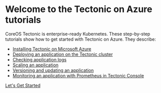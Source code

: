 # Welcome to the Tectonic on Azure tutorials

CoreOS Tectonic is enterprise-ready Kubernetes. These step-by-step tutorials show how to get started with Tectonic on Azure. They describe:

* [Installing Tectonic on Microsoft Azure][install-azure]
* [Deploying an application on the Tectonic cluster][first-app]
* [Checking application logs][check-logs]
* [Scaling an application][scale-app]
* [Versioning and updating an application][rolling-deployments]
* [Monitoring an application with Prometheus in Tectonic Console][monitoring-apps]

<a href="install.md" class="btn btn-primary btn-lg">Let's Get Started</a>


[check-logs]: check-logs.md
[first-app]: first-app.md
[install-azure]: install.md
[monitoring-apps]: monitoring.md
[rolling-deployments]: rolling-deployments.md
[scale-app]: scale-app.md
